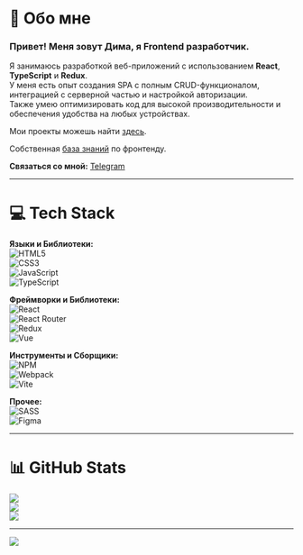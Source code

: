 # 💫 Обо мне

### Привет! Меня зовут Дима, я Frontend разработчик.
Я занимаюсь разработкой веб-приложений с использованием **React**, **TypeScript** и **Redux**.  
У меня есть опыт создания SPA с полным CRUD-функционалом, интеграцией с серверной частью и настройкой авторизации.  
Также умею оптимизировать код для высокой производительности и обеспечения удобства на любых устройствах.

Мои проекты можешь найти [здесь](https://github.com/belovdima/PROJECTS).

Собственная [база знаний](https://github.com/belovdima/frontend-knowledge-base) по фронтенду.

**Связаться со мной:** [Telegram](https://t.me/freddiedurst)

---

# 💻 Tech Stack

**Языки и Библиотеки:**  
![HTML5](https://img.shields.io/badge/html5-%23E34F26.svg?style=for-the-badge&logo=html5&logoColor=white)  
![CSS3](https://img.shields.io/badge/css3-%231572B6.svg?style=for-the-badge&logo=css3&logoColor=white)  
![JavaScript](https://img.shields.io/badge/javascript-%23323330.svg?style=for-the-badge&logo=javascript&logoColor=%23F7DF1E)  
![TypeScript](https://img.shields.io/badge/typescript-%23007ACC.svg?style=for-the-badge&logo=typescript&logoColor=white)

**Фреймворки и Библиотеки:**  
![React](https://img.shields.io/badge/react-%2320232a.svg?style=for-the-badge&logo=react&logoColor=%2361DAFB)  
![React Router](https://img.shields.io/badge/React_Router-CA4245?style=for-the-badge&logo=react-router&logoColor=white)  
![Redux](https://img.shields.io/badge/redux-%23593d88.svg?style=for-the-badge&logo=redux&logoColor=white)  
![Vue](https://img.shields.io/badge/Vue-4FC08D.svg?style=for-the-badge&logo=vue.js&logoColor=white)

**Инструменты и Сборщики:**  
![NPM](https://img.shields.io/badge/NPM-%23CB3837.svg?style=for-the-badge&logo=npm&logoColor=white)  
![Webpack](https://img.shields.io/badge/webpack-8DD6F9.svg?style=for-the-badge&logo=webpack&logoColor=black)  
![Vite](https://img.shields.io/badge/vite-%23646CFF.svg?style=for-the-badge&logo=vite&logoColor=white)

**Прочее:**  
![SASS](https://img.shields.io/badge/SASS-hotpink.svg?style=for-the-badge&logo=SASS&logoColor=white)  
![Figma](https://img.shields.io/badge/figma-%23F24E1E.svg?style=for-the-badge&logo=figma&logoColor=white)

---

# 📊 GitHub Stats

![](https://github-readme-stats.vercel.app/api?username=belovdima&theme=ambient_gradient&hide_border=true&include_all_commits=false&count_private=false)  
![](https://github-readme-streak-stats.herokuapp.com/?user=belovdima&theme=ambient_gradient&hide_border=true)  
![](https://github-readme-stats.vercel.app/api/top-langs/?username=belovdima&theme=ambient_gradient&hide_border=true&include_all_commits=false&count_private=false&layout=compact)

---

[![](https://visitcount.itsvg.in/api?id=belovdima&icon=9&color=11)](https://visitcount.itsvg.in)

<!-- Proudly создано с помощью [GPRM](https://gprm.itsvg.in) -->
